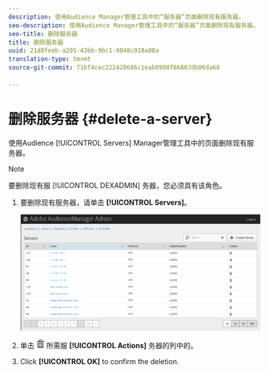 ```yaml
---
description: 使用Audience Manager管理工具中的“服务器”页面删除现有服务器。
seo-description: 使用Audience Manager管理工具中的“服务器”页面删除现有服务器。
seo-title: 删除服务器
title: 删除服务器
uuid: 21d8feeb-a205-43bb-9bc1-9048c918a80a
translation-type: tm+mt
source-git-commit: 71bf4cec222428686c1eab0998f66887db06da68

---
```



# 删除服务器 {#delete-a-server}

使用Audience [!UICONTROL Servers] Manager管理工具中的页面删除现有服务器。

<!-- t_delete_server.xml -->

>[!NOTE]
>
>要删除现有服 [!UICONTROL DEXADMIN] 务器，您必须具有该角色。

1. 要删除现有服务器，请单击 **[!UICONTROL Servers]**。

   ![步骤结果](assets/servers.png)

1. 单击 ![](assets/icon_delete.png) 所需服 **[!UICONTROL Actions]** 务器的列中的。
1. Click **[!UICONTROL OK]** to confirm the deletion.

